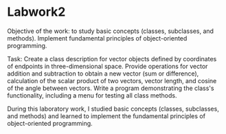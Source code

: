 # Labwork2

Objective of the work: to study basic concepts (classes, subclasses, and methods). Implement fundamental principles of object-oriented programming.

Task:
Create a class description for vector objects defined by coordinates of endpoints in three-dimensional space. Provide operations for vector addition and subtraction to obtain a new vector (sum or difference), calculation of the scalar product of two vectors, vector length, and cosine of the angle between vectors. Write a program demonstrating the class's functionality, including a menu for testing all class methods.

During this laboratory work, I studied basic concepts (classes, subclasses, and methods) and learned to implement the fundamental principles of object-oriented programming.
